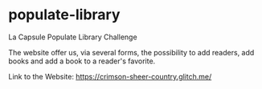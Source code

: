 # populate-library
La Capsule Populate Library Challenge

The website offer us, via several forms, the possibility to add readers, add books and add a book to a reader's favorite.

Link to the Website: https://crimson-sheer-country.glitch.me/
